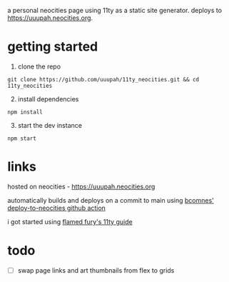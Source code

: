 a personal neocities page using 11ty as a static site generator. deploys to https://uuupah.neocities.org.

# getting started

1. clone the repo

`git clone https://github.com/uuupah/11ty_neocities.git && cd 11ty_neocities`

2. install dependencies

`npm install`

3. start the dev instance 

`npm start`

# links

hosted on neocities - https://uuupah.neocities.org

automatically builds and deploys on a commit to main using [bcomnes' deploy-to-neocities github action](https://github.com/bcomnes/deploy-to-neocities)

i got started using [flamed fury's 11ty guide](https://flamedfury.com/guides/11ty-homepage-neocities/)

# todo
- [ ] swap page links and art thumbnails from flex to grids